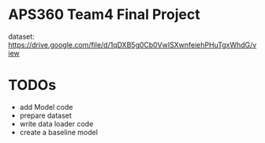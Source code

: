 # APS360 Team4 Final Project


dataset:
https://drive.google.com/file/d/1qDXB5g0Cb0VwISXwnfeiehPHuTgxWhdG/view

# TODOs

- add Model code
- prepare dataset
- write data loader code
- create a baseline model
